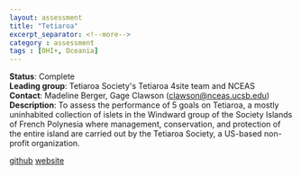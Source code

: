 ```yaml
---
layout: assessment
title: "Tetiaroa"
excerpt_separator: <!--more-->
category : assessment
tags : [OHI+, Oceania]
---
```


**Status**: Complete  
**Leading group**: Tetiaroa Society's Tetiaroa 4site team and NCEAS  
**Contact**: Madeline Berger, Gage Clawson (clawson@nceas.ucsb.edu)
**Description**: To assess the performance of 5 goals on Tetiaroa, a mostly uninhabited collection of islets in the Windward group of the Society Islands of French Polynesia where management, conservation, and protection of the entire island are carried out by the Tetiaroa Society, a US-based non-profit organization.  

<a href="https://github.com/OHI-4site/tet-prep" target="_blank">github</a>
<a href="https://ohi-4site.github.io/tet-scores/documents/methods-results/Supplement.html" target="_blank">website</a> 
